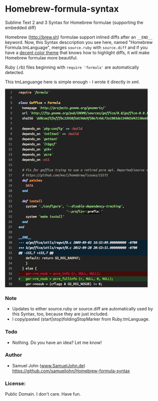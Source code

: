Homebrew-formula-syntax
=======================

Sublime Text 2 and 3 Syntax for Homebrew formulae (supporting the embedded diff)

Homebrew (http://brew.sh) formulae support inlined diffs after an
`__END__` keyword. Now, this Syntax desccription you see here, named
"Homebrew Formula.tmLanguage", merges `source.ruby` with `source.diff` and
if you have a [decent color theme](https://github.com/samueljohn/decent) that knows how to highlight diffs, it will make Homebrew formulae more beautiful.

Ruby (.rb) files beginning with `require 'formula'` are automatically
detected.

This tmLanguange here is simple enough - I wrote it directly in xml.

![Screenshot](./screenshot.png)

### Note
-   Updates to either source.ruby or source.diff are automatically
    used by this Syntax, too, because they are just included.
-   I copy/pasted (start|stop)foldingStopMarker from
    Ruby.tmLanguage.

### Todo
-   Nothing. Do you have an idea? Let me know!

### Author
-   Samuel John (www.SamuelJohn.de)
    https://github.com/samueljohn/Homebrew-formula-syntax

### License:
Public Domain. I don't care. Have fun.
